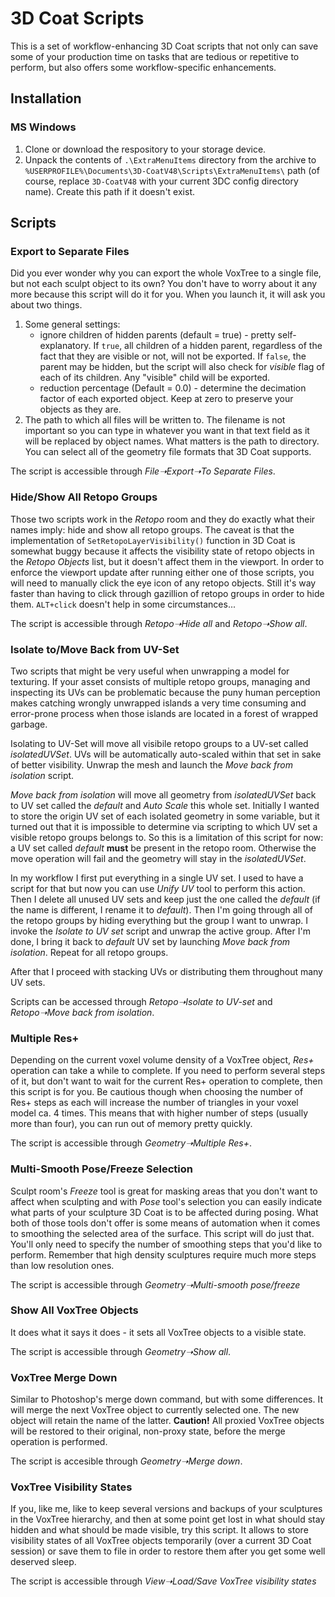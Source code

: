 # 3D Coat Scripts
This is a set of workflow-enhancing 3D Coat scripts that not only can save some of your production time on tasks that are tedious or repetitive to perform, but also offers some workflow-specific enhancements.

## Installation
### MS Windows
1. Clone or download the respository to your storage device.
2. Unpack the contents of ```.\ExtraMenuItems``` directory from the archive to ```%USERPROFILE%\Documents\3D-CoatV48\Scripts\ExtraMenuItems\``` path (of course, replace ```3D-CoatV48``` with your current 3DC config directory name). Create this path if it doesn't exist.

## Scripts
### Export to Separate Files
Did you ever wonder why you can export the whole VoxTree to a single file, but not each sculpt object to its own? You don't have to worry about it any more because this script will do it for you. When you launch it, it will ask you about two things.
1. Some general settings:
    - ignore children of hidden parents (default = true) - pretty self-explanatory. If ```true```, all children of a hidden parent, regardless of the fact that they are visible or not, will not be exported. If ```false```, the parent may be hidden, but the script will also check for *visible* flag of each of its children. Any "visible" child will be exported.
    - reduction percentage (Default = 0.0) - determine the decimation factor of each exported object. Keep at zero to preserve your objects as they are.
2. The path to which all files will be written to. The filename is not important so you can type in whatever you want in that text field as it will be replaced by object names. What matters is the path to directory. You can select all of the geometry file formats that 3D Coat supports.

The script is accessible through *File➝Export➝To Separate Files*.

### Hide/Show All Retopo Groups
Those two scripts work in the *Retopo* room and they do exactly what their names imply: hide and show all retopo groups.
The caveat is that the implementation of ```SetRetopoLayerVisibility()``` function in 3D Coat is somewhat buggy because it affects the visibility state of retopo objects in the *Retopo Objects* list, but it doesn't affect them in the viewport. In order to enforce the viewport update after running either one of those scripts, you will need to manually click the eye icon of any retopo objects. Still it's way faster than having to click through gazillion of retopo groups in order to hide them. ```ALT+click``` doesn't help in some circumstances...

The script is accessible through *Retopo➝Hide all* and *Retopo➝Show all*.

### Isolate to/Move Back from UV-Set
Two scripts that might be very useful when unwrapping a model for texturing. If your asset consists of multiple retopo groups, managing and inspecting its UVs can be problematic because the puny human perception makes catching wrongly unwrapped islands a very time consuming and error-prone process when those islands are located in a forest of wrapped garbage.

Isolating to UV-Set will move all visibile retopo groups to a UV-set called *isolatedUVSet*. UVs will be automatically auto-scaled within that set in sake of better visibility. Unwrap the mesh and launch the *Move back from isolation* script.

*Move back from isolation* will move all geometry from *isolatedUVSet* back to UV set called the *default* and *Auto Scale* this whole set. Initially I wanted to store the origin UV set of each isolated geometry in some variable, but it turned out that it is impossible to determine via scripting to which UV set a visible retopo groups belongs to. So this is a limitation of this script for now: a UV set called *default* **must** be present in the retopo room. Otherwise the move operation will fail and the geometry will stay in the *isolatedUVSet*.

In my workflow I first put everything in a single UV set. I used to have a script for that but now you can use *Unify UV* tool to perform this action. Then I delete all unused UV sets and keep just the one called the *default* (if the name is different, I rename it to *default*). Then I'm going through all of the retopo groups by hiding everything but the group I want to unwrap. I invoke the *Isolate to UV set* script and unwrap the active group. After I'm done, I bring it back to *default* UV set by launching *Move back from isolation*. Repeat for all retopo groups.

After that I proceed with stacking UVs or distributing them throughout many UV sets.

Scripts can be accessed through *Retopo➝Isolate to UV-set* and *Retopo➝Move back from isolation*.

### Multiple Res+
Depending on the current voxel volume density of a VoxTree object, *Res+* operation can take a while to complete. If you need to perform several steps of it, but don't want to wait for the current Res+ operation to complete, then this script is for you. Be cautious though when choosing the number of Res+ steps as each will increase the number of triangles in your voxel model ca. 4 times. This means that with higher number of steps (usually more than four), you can run out of memory pretty quickly.

The script is accessible through *Geometry➝Multiple Res+*.

### Multi-Smooth Pose/Freeze Selection
Sculpt room's *Freeze* tool is great for masking areas that you don't want to affect when sculpting and with *Pose* tool's selection you can easily indicate what parts of your sculpture 3D Coat is to be affected during posing. What both of those tools don't offer is some means of automation when it comes to smoothing the selected area of the surface. This script will do just that. You'll only need to specify the number of smoothing steps that you'd like to perform. Remember that high density sculptures require much more steps than low resolution ones.

The script is accessible through *Geometry➝Multi-smooth pose/freeze*

### Show All VoxTree Objects
It does what it says it does - it sets all VoxTree objects to a visible state.

The script is accessible through *Geometry➝Show all*.

### VoxTree Merge Down
Similar to Photoshop's merge down command, but with some differences. It will merge the next VoxTree object to currently selected one. The new object will retain the name of the latter. **Caution!** All proxied VoxTree objects will be restored to their original, non-proxy state, before the merge operation is performed.

The script is accesible through *Geometry➝Merge down*.

### VoxTree Visibility States
If you, like me, like to keep several versions and backups of your sculptures in the VoxTree hierarchy, and then at some point get lost in what should stay hidden and what should be made visible, try this script. It allows to store visibility states of all VoxTree objects temporarily (over a current 3D Coat session) or save them to file in order to restore them after you get some well deserved sleep.

The script is accessible through *View➝Load/Save VoxTree visibility states*
